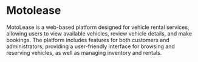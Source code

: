 # Motolease
MotoLease is a web-based platform designed for vehicle rental services, allowing users to view available vehicles, review vehicle details, and make bookings. The platform includes features for both customers and administrators, providing a user-friendly interface for browsing and reserving vehicles, as well as managing inventory and rentals.
